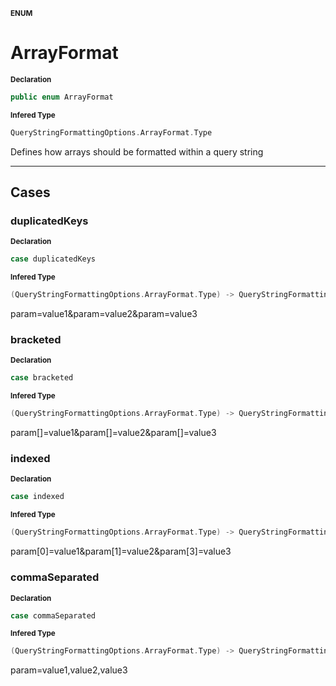 <sub>**ENUM**</sub>
# ArrayFormat

<sub>**Declaration**</sub>
```swift
public enum ArrayFormat
```

<sub>**Infered Type**</sub>
```swift
QueryStringFormattingOptions.ArrayFormat.Type
```

Defines how arrays should be formatted within a query string

--------------------

## Cases
### duplicatedKeys

<sub>**Declaration**</sub>
```swift
case duplicatedKeys
```

<sub>**Infered Type**</sub>
```swift
(QueryStringFormattingOptions.ArrayFormat.Type) -> QueryStringFormattingOptions.ArrayFormat
```

param=value1&param=value2&param=value3

### bracketed

<sub>**Declaration**</sub>
```swift
case bracketed
```

<sub>**Infered Type**</sub>
```swift
(QueryStringFormattingOptions.ArrayFormat.Type) -> QueryStringFormattingOptions.ArrayFormat
```

param[]=value1&param[]=value2&param[]=value3

### indexed

<sub>**Declaration**</sub>
```swift
case indexed
```

<sub>**Infered Type**</sub>
```swift
(QueryStringFormattingOptions.ArrayFormat.Type) -> QueryStringFormattingOptions.ArrayFormat
```

param[0]=value1&param[1]=value2&param[3]=value3

### commaSeparated

<sub>**Declaration**</sub>
```swift
case commaSeparated
```

<sub>**Infered Type**</sub>
```swift
(QueryStringFormattingOptions.ArrayFormat.Type) -> QueryStringFormattingOptions.ArrayFormat
```

param=value1,value2,value3



